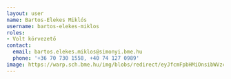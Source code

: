 ```yaml
---
layout: user
name: Bartos-Elekes Miklós
username: bartos-elekes-miklos
roles:
- Volt körvezető
contact:
  email: bartos.elekes.miklos@simonyi.bme.hu
  phone: '+36 70 730 1558, +40 74 127 0989'
image: https://warp.sch.bme.hu/img/blobs/redirect/eyJfcmFpbHMiOnsibWVzc2FnZSI6IkJBaHBBWHc9IiwiZXhwIjpudWxsLCJwdXIiOiJibG9iX2lkIn19--8514002513a90dcf15058e307a1a632bdce67001/BartosElekesMiklos.jpg
---
```

